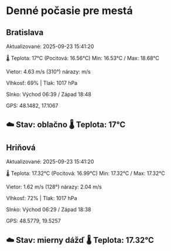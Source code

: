 ﻿# Denné počasie pre mestá

## Bratislava
Aktualizované: 2025-09-23 15:41:20

🌡️ Teplota: 17°C 
(Pocitová: 16.56°C)
Min: 16.53°C / Max: 18.68°C

Vietor: 4.63 m/s    (310°) 
nárazy:  m/s

Vlhkosť: 69% | Tlak: 1017 hPa

Slnko: Východ 06:39 / Západ 18:48

GPS: 48.1482, 17.1067

☁️ Stav: oblačno        🌡️ Teplota: 17°C
---

## Hriňová
Aktualizované: 2025-09-23 15:41:20

🌡️ Teplota: 17.32°C 
(Pocitová: 16.99°C)
Min: 17.32°C / Max: 17.32°C

Vietor: 1.62 m/s (128°)
nárazy: 2.04 m/s

Vlhkosť: 72% | Tlak: 1017 hPa

Slnko: Východ 06:29 / Západ 18:38

GPS: 48.5779, 19.5257

☁️ Stav: mierny dážď        🌡️ Teplota: 17.32°C
---
